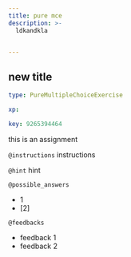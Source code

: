 ```yaml
---
title: pure mce
description: >-
  ldkandkla


---
```

## new title

```yaml
type: PureMultipleChoiceExercise

xp: 

key: 9265394464
```

this is an assignment

`@instructions`
instructions

`@hint`
hint





`@possible_answers`
- 1
- [2]

`@feedbacks`
- feedback 1
- feedback 2




